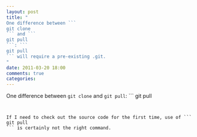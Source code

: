 ```yaml
---
layout: post
title: "
One difference between ```
git clone
``` and ```
git pull
```: ```
git pull
``` will require a pre-existing .git.
"
date: 2011-03-20 18:00
comments: true
categories: 
---
```


One difference between ```
git clone
``` and ```
git pull
```: ```
git pull
``` will require a pre-existing .git.


If I need to check out the source code for the first time, use of ```
git pull
``` is certainly not the right command.

